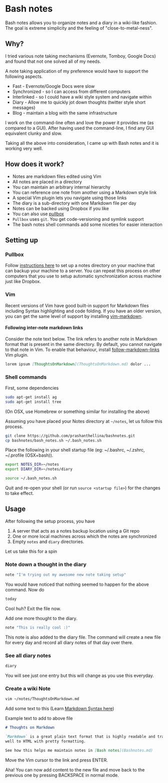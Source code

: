 # Bash notes

Bash notes allows you to organize notes and a diary in a wiki-like fashion.
The goal is extreme simplicity and the feeling of "close-to-metal-ness".

## Why?

I tried various note taking mechanisms (Evernote, Tomboy, Google Docs) and
found that not one solved all of my needs.

A note taking application of my preference would have to support the following
aspects.

- Fast - Evernote/Google Docs were slow
- Synchronized - so I can access from different computers
- Interlinked - so I could have a wiki style system and navigate within
- Diary - Allow me to quickly jot down thoughts (twitter style short messages)
- Blog - maintain a blog with the same infrastructure

I work on the command-line often and love the power it provides me (as compared
to a GUI). After having used the command-line, I find any GUI equivalent clunky
and slow.

Taking all the above into consideration, I came up with Bash notes and it is
working very well.

## How does it work?

* Notes are markdown files edited using Vim
* All notes are placed in a directory
* You can maintain an arbitrary internal hierarchy
* You can reference one note from another using a Markdown style link
* A special Vim plugin lets you navigate using those links
* The diary is a sub-directory with one Markdown file per day
* Notes can be backed using Dropbox if you like
* You can also use [pullbox](http://github.com/prashanthellina/pullbox)
* `Pullbox` uses `git`. You get code-versioning and symlink support
* The bash notes shell commands add some niceties for easier interaction

## Setting up

### Pullbox

Follow [instructions here](http://github.com/prashanthellina/pullbox) to
set up a notes directory on your machine that can backup your machine to
a server. You can repeat this process on other computers that you use to
setup automatic synchronization across machine just like Dropbox.

### Vim

Recent versions of Vim have good built-in support for Markdown files including
Syntax highlighting and code folding. If you have an older version, you can get
the same level of support by installing
[vim-markdown](https://github.com/tpope/vim-markdown).


#### Following inter-note markdown links

Consider the note text below. The link refers to another note in Markdown format
that is present in the same directory. By default, you cannot navigate to that
note in Vim. To enable that behaviour, install [follow-markdown-links](
https://github.com/prashanthellina/follow-markdown-links) Vim plugin.

```markdown
lorem ipsum [ThoughtsOnMarkdown](ThoughtsOnMarkdown.md) dolor ...
```

### Shell commands

First, some dependencies

```bash
sudo apt-get install ag
sudo apt-get install tree
```
(On OSX, use Homebrew or something similar for installing the above)

Assuming you have placed your Notes directory at `~/notes`, let us follow this
process.

```bash
git clone https://github.com/prashanthellina/bashnotes.git
cp bashnotes/bash_notes.sh ~/.bash_notes.sh
```

Place the following in your shell startup file (eg: ~/.bashrc, ~/.zshrc,
~/.profile (OSX+bash)).

```bash
export NOTES_DIR=~/notes
export DIARY_DIR=~/notes/diary

source ~/.bash_notes.sh
```

Quit and re-open your shell (or run `source <startup file>`) for the changes to
take effect.

## Usage

After following the setup process, you have

1. A server that acts as a notes backup location using a Git repo
1. One or more local machines across which the notes are synchronized
1. Empty `notes` and `diary` directories.

Let us take this for a spin

### Note down a thought in the diary

```bash
note "I'm trying out my awesome new note taking setup"
```

You would have noticed that nothing seemed to happen for the above command. Now
do

```bash
today
```

Cool huh? Exit the file now.

Add one more thought to the diary.

```bash
note "This is really cool :)"
```

This note is also added to the diary file. The command will create a new
file for every day and record all diary notes of that day over there.

### See all diary notes
```bash
diary
```

You will see just one entry but this will change as you use this everyday.

### Create a wiki Note

```bash
vim ~/notes/ThoughtsOnMarkdown.md
```

Add some text to this (Learn [Markdown Syntax here](
http://daringfireball.net/projects/markdown/syntax))

Example text to add to above file

```markdown
# Thoughts on Markdown

`Markdown` is a great plain text format that is highly readable and translates
well to HTML with pretty formatting.

See how this helps me maintain notes in [Bash notes](Bashnotes.md)
```

Move the Vim cursor to the link and press ENTER.

Aha! You can now add content to the new file and move back to the previous one
by pressing BACKSPACE in normal mode.
